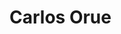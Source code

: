 # Carlos Orue


<!--
**orue/orue** is a ✨ _special_ ✨ repository because its `README.md` (this file) appears on your GitHub profile.

Here are some ideas to get you started:

- 🔭 I’m currently working on ...
- 🌱 I’m currently learning ...
- 👯 I’m looking to collaborate on ...
- 🤔 I’m looking for help with ...
- 💬 Ask me about ...
- 📫 How to reach me: ...[orue.io](https://orue.io)
- 😄 Pronouns: ...
- ⚡ Fun fact: ... 
-->

